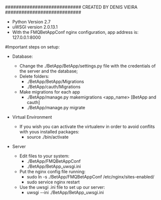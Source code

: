 ############################
 CREATED BY DENIS VIEIRA
############################

- Python Version 2.7
- uWSGI version 2.0.13.1
- With the FMQBetAppConf nginx configuration, app address is: 127.0.0.1:8000

#Important steps on setup:
- Database:
	- Change the ./BetApp/BetApp/settings.py file with the credentials of the server and the database;
	- Delete folders:
		- ./BetApp/BetApp/Migrations
		- ./BetApp/cauth/Migrations
	- Make migrations for each app
		- ./BetApp/manage.py makemigrations <app_name>   [BetApp and cauth]
		- ./BetApp/manage.py migrate

- Virtual Environment
	- If you wish you can activate the virtualenv in order to avoid conflits with yous installed packages:
		- source ./bin/activate
- Server
	- Edit files to your system:
		- ./BetApp/FMQBetAppConf
		- ./BetApp/BetApp_uwsgi.ini
	- Put the nginx config file running:
		- sudo ln -s ./BetApp/FMQBetAppConf /etc/nginx/sites-enabled/
		- sudo service nginx restart
	- Use the uwsgi .ini file to set up our server:
		- uwsgi --ini ./BetApp/BetApp_uwsgi.ini
